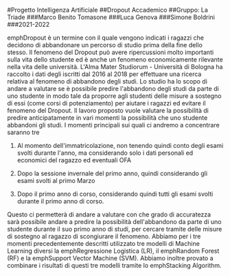 #Progetto Intelligenza Artificiale
##Dropout Accademico
##Gruppo: La Triade
###Marco Benito Tomasone
###Luca Genova
###Simone Boldrini
###2021-2022


emphDropout è un termine con il quale vengono indicati i ragazzi che
decidono di abbandonare un percorso di studio prima della fine dello
stesso. Il fenomeno del Dropout può avere ripercussioni molto importanti
sulla vita dello studente ed è anche un fenomeno economicamente
rilevante nella vita delle università. L'Alma Mater Studiorum -
Università di Bologna ha raccolto i dati degli iscritti dal 2016 al 2018
per effettuare una ricerca relativa al fenomeno di abbandono degli
studi. Lo studio ha lo scopo di andare a valutare se è possibile predire
l'abbandono degli studi da parte di uno studente in modo tale da
proporre agli studenti delle misure a sostegno di essi (come corsi di
potenziamento) per aiutare i ragazzi ed evitare il fenomeno del Dropout.
Il lavoro proposto vuole valutare la possibilità di predire
anticipatamente in vari momenti la possibilità che uno studente
abbandoni gli studi. I momenti principali sui quali ci andremo a
concentrare saranno tre

1.  Al momento dell'immatricolazione, non tenendo quindi conto degli
    esami svolti durante l'anno, ma considerando solo i dati personali
    ed economici del ragazzo ed eventuali OFA

2.  Dopo la sessione invernale del primo anno, quindi considerando gli
    esami svolti al primo Marzo

3.  Dopo il primo anno di corso, considerando quindi tutti gli esami
    svolti durante il primo anno di corso.

Questo ci permetterà di andare a valutare con che grado di accuratezza
sarà possibile andare a predire la possibilità dell'abbandono da parte
di uno studente durante il suo primo anno di studi, per cercare tramite
delle misure di sostegno al ragazzo di scongiurare il fenomeno. Abbiamo
per i tre momenti precedentemente descritti utilizzato tre modelli di
Machine Learning diversi la emphRegressione Logistica (LR), il
emphRandom Forest (RF) e la emphSupport Vector Machine (SVM). Abbiamo
inoltre provato a combinare i risultati di questi tre modelli tramite lo
emphStacking Algorithm.

